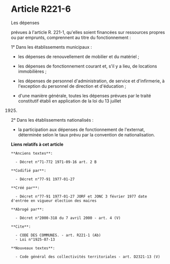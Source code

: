 # Article R221-6

Les dépenses        

prévues à l'article R. 221-1, qu'elles soient financées sur ressources propres ou par emprunts, comprennent au titre du
fonctionnement : 

1° Dans les établissements municipaux :

- les dépenses de renouvellement de mobilier et du matériel ;

- les dépenses de fonctionnement courant et, s'il y a lieu, de locations immobilières ;

- les dépenses de personnel d'administration, de service et d'infirmerie, à l'exception du personnel de direction et
d'éducation ;

- d'une manière générale, toutes les dépenses prévues par le traité constitutif établi en application de la loi du 13 juillet
1925.

2° Dans les établissements nationalisés :

- la participation aux dépenses de fonctionnement de l'externat, déterminée selon le taux prévu par la convention de
nationalisation.

**Liens relatifs à cet article**

	**Anciens textes**:

	  - Décret n°71-772 1971-09-16 art. 2 B

	**Codifié par**:

	  - Décret n°77-91 1977-01-27

	**Créé par**:

	  - Décret n°77-91 1977-01-27 JORF et JONC 3 février 1977 date d'entrée en vigueur élection des maires

	**Abrogé par**:

	  - Décret n°2000-318 du 7 avril 2000 - art. 4 (V)

	**Cite**:

	  - CODE DES COMMUNES. - art. R221-1 (Ab)
	  - Loi n°1925-07-13

	**Nouveaux textes**:

	  - Code général des collectivités territoriales - art. D2321-13 (V)
